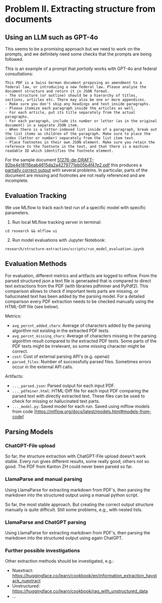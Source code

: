 # Problem II. Extracting structure from documents

## Using an LLM such as GPT-4o
This seems to be a promising approach but we need to work on the prompts, and we definitely need some checks that the prompts are being followed.

This is an example of a prompt that *partially* works with GPT-4o and federal consultations:

```
This PDF is a Swiss German document proposing an amendment to a federal law, or introducing a new federal law. Please analyse the document structure and return it in JSON format.
- The structure (or outline) should be a hierarchy of titles, sections, articles etc. There may also be one or more appendices.
- Make sure you don't skip any headings and text inside paragraphs.
- Please itemize each paragraph inside the articles as well.
- For each article, put its title separately from the actual paragraphs.
- For each paragraph, include its number or letter (as in the original document) in a separate JSON item.
- When there is a letter-indexed list inside of a paragraph, break out the list items as children of the paragraph. Make sure to place the index (letter or number) separately from the list item text.
- Place footnotes in their own JSON element. Make sure you retain the reference to the footnote in the text, and that there is a machine-readable ID which identifies the footnote element.
```

For the sample document [51276-de-DRAFT-92be4e18116eab4615da2a4279771eb05b4f47e2.pdf](./sample-documents/51276-de-DRAFT-92be4e18116eab4615da2a4279771eb05b4f47e2.pdf) this produces a [partially correct output](./sample-outputs/gpt4o-v1-51276-de-DRAFT-92be4e18116eab4615da2a4279771eb05b4f47e2.json) with several problems. In particular, parts of the document are missing and footnotes are not really referenced and are incomplete.

## Evaluation Tracking
We use MLflow to track each test run of a specific model with specific parameters.
1. Run local MLflow tracking server in terminal:
````
cd research && mlflow ui
````
2. Run model evaluations with Jupyter Notebook:
````
research/structure-extraction/scripts/run_model_evaluation.ipynb
````

## Evaluation Methods
For evaluation, different metrics and artifacts are logged to mlflow.
From the parsed structured json a text file is generaated that is compared
to direct text extractions from the PDF (with libraries pdfminer and PyPdf2).
This comparison allows to check if important texts parts are missing,
or hallucinated text has been added by the parsing model. 
For a detailed comparison every PDF extraction needs to be checked manually
using the HTML-Diff file (see below).

Metrics:
* `avg_percnt_added_chars`: Average of characters added by the parsing algorithm
not existing in the extracted PDF texts.
* `avg_percnt_missing_chars`: Average of characters missing in the parsing algorithm
result compared to the extracted PDF texts. Some parts of the PDF texts might be 
irrelevant, so some missing character might be correct.
* `cost`: Cost of external parsing API's (e.g. openai)
* `parsed_files`: Number of successfully parsed files. Sometimes errors occur
in the external API calls.

Artifacts:
* `..._parsed.json`: Parsed output for each input PDF.
* `..._pdfminer.html`: HTML-Diff file for each input PDF comparing the parsed
text with directly extracted text. These files can be used to check for missing
or hallucinated text parts.
* `..._model.py`: Saved model for each run. Saved using mlflow models from code
[https://mlflow.org/docs/latest/models.html#models-from-code]


## Parsing Models
### ChatGPT-File upload
So far, the structure extraction with ChatGPT-File upload 
doesn't work stable. Every run gives different results, some really good,
others not so good. The PDF from Kanton ZH could never been parsed so far.

### LlamaParse and manual parsing
Using LlamaParse for extracting markdown from PDF's, then parsing the markdown
into the structured output using a manual python script.

So far, the most stable approach. 
But creating the correct output structure manually is quite difficult. 
Still some problems, e.g., with nested lists.

### LlamaParse and ChatGPT parsing
Using LlamaParse for extracting markdown from PDF's, then parsing the markdown
into the structured output using again ChatGPT.

### Further possible investigations
Other extraction methods should be investigated, e.g.:
* Nuextract: https://huggingface.co/learn/cookbook/en/information_extraction_haystack_nuextract
* Unstructured: https://huggingface.co/learn/cookbook/rag_with_unstructured_data
* ...

